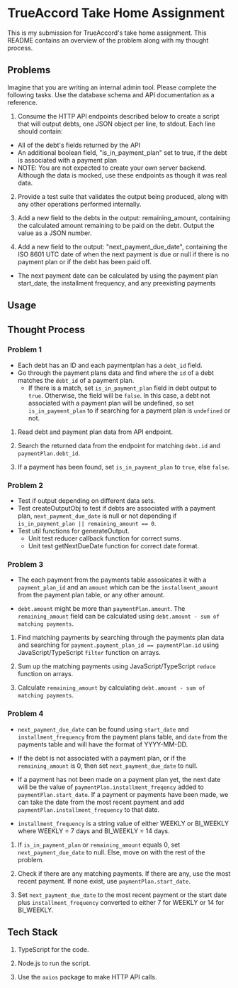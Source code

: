 # TrueAccord Take Home Assignment

This is my submission for TrueAccord's take home assignment. This README contains an overview of the problem along with my thought process.

## Problems

Imagine that you are writing an internal admin tool. Please complete the following tasks. Use the database schema and API documentation as a reference.

1. Consume the HTTP API endpoints described below to create a script that will output debts, one JSON object per line, to stdout. Each line should contain:

- All of the debt's fields returned by the API
- An additional boolean field, "is_in_payment_plan" set to true, if the debt is associated with a payment plan
- NOTE: You are not expected to create your own server backend. Although the data is mocked, use these endpoints as though it was real data.

2. Provide a test suite that validates the output being produced, along with any other operations performed internally.

3. Add a new field to the debts in the output: remaining_amount, containing the calculated amount remaining to be paid on the debt. Output the value as a JSON number.

4. Add a new field to the output: "next_payment_due_date", containing the ISO 8601 UTC date of when the next payment is due or null if there is no payment plan or if the debt has been paid off.

- The next payment date can be calculated by using the payment plan start_date, the installment frequency, and any preexisting payments

## Usage

## Thought Process

### Problem 1

- Each debt has an ID and each paymentplan has a `debt_id` field.
- Go through the payment plans data and find where the `id` of a debt matches the `debt_id` of a payment plan.
  - If there is a match, set `is_in_payment_plan` field in debt output to `true`. Otherwise, the field will be `false`. In this case, a debt not associated with a payment plan will be undefined, so set `is_in_payment_plan` to if searching for a payment plan is `undefined` or not.

1. Read debt and payment plan data from API endpoint.

2. Search the returned data from the endpoint for matching `debt.id` and `paymentPlan.debt_id`.

3. If a payment has been found, set `is_in_payment_plan` to `true`, else `false`.

### Problem 2

- Test if output depending on different data sets.
- Test createOutputObj to test if debts are associated with a payment plan, `next_payment_due_date` is null or not
  depending if `is_in_payment_plan || remaining_amount == 0`.
- Test util functions for generateOutput.
  - Unit test reducer callback function for correct sums.
  - Unit test getNextDueDate function for correct date format.

### Problem 3

- The each payment from the payments table assosicates it with a `payment_plan_id` and an `amount` which can be the `installment_amount` from the payment plan table, or any other amount.

- `debt.amount` might be more than `paymentPlan.amount`. The `remaining_amount` field can be calculated using `debt.amount - sum of matching payments`.

1. Find matching payments by searching through the payments plan data and searching for `payment.payment_plan_id == paymentPlan.id` using JavaScript/TypeScript `filter` function on arrays.

2. Sum up the matching payments using JavaScript/TypeScript `reduce` function on arrays.

3. Calculate `remaining_amount` by calculating `debt.amount - sum of matching payments`.

### Problem 4

- `next_payment_due_date` can be found using `start_date` and `installment_frequency` from the payment plans table, and `date` from the payments table and will have the format of YYYY-MM-DD.

- If the debt is not associated with a payment plan, or if the `remaining_amount` is 0, then set `next_payment_due_date` to null.

- If a payment has not been made on a payment plan yet, the next date will be the value of `paymentPlan.installment_freqency` added to `paymentPlan.start_date`. If a payment or payments have been made, we can take the date from the most recent payment and add `paymentPlan.installment_frequency` to that date.

- `installment_frequency` is a string value of either WEEKLY or BI_WEEKLY where WEEKLY = 7 days and BI_WEEKLY = 14 days.

1. If `is_in_payment_plan` or `remaining_amount` equals 0, set `next_payment_due_date` to null. Else, move on with the rest of the problem.

2. Check if there are any matching payments. If there are any, use the most recent payment. If none exist, use `paymentPlan.start_date`.

3. Set `next_payment_due_date` to the most recent payment or the start date plus `installment_frequency` converted to either 7 for WEEKLY or 14 for BI_WEEKLY.

## Tech Stack

1. TypeScript for the code.

2. Node.js to run the script.

3. Use the `axios` package to make HTTP API calls.
